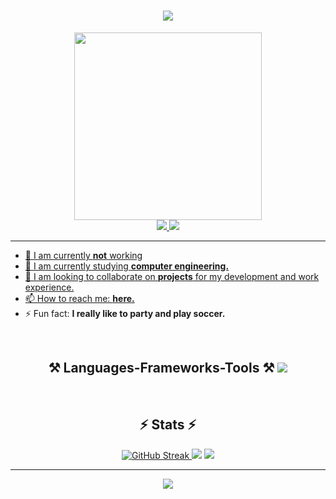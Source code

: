 <!-- Presentation -->
<div align="center">
  <h1>
    <img src="https://readme-typing-svg.herokuapp.com/?font=Merriweather&duration=3000&pause=500&color=2783B7&size=36&center=true&vCenter=true&width=500&height=70&lines=Hi+There!+%F0%9F%91%8B%F0%9F%8F%BC;+I'm+Daniel+B.+Del+Toro!+%F0%9F%90%82;" />
  </h1>
  <img src="https://media.giphy.com/media/5rT8xqVLpB6S6Ej89o/giphy.gif" height=300/>
  <br/>
  <!-- Contact Me -->
  <a href="https://www.linkedin.com/in/daniel-basulto-del-toro-b429112a9/" target="_blank">
    <img src="https://img.shields.io/badge/LinkedIn-0077B5?style=for-the-badge&logo=linkedin&logoColor=white" target="_blank" />
  </a>
  <a href="https://LandinBT.github.io" target="_blank">
     <img src="https://img.shields.io/badge/Portofolio-E8E8E8?style=for-the-badge&logo=About.me&logoColor=black" target="_blank" />
</div>

---
<!-- About Me -->
- 🔭 I am currently **not** working
- 🌱 I am currently studying **computer engineering.**
- 👯 I am looking to collaborate on **projects** for my development and work experience.
- 📫 How to reach me: [**here.**](mailto:danybt1312@gmail.com)
- ⚡ Fun fact: **I really like to party and play soccer.**

<br/>
<div align="center">
  <h2> ⚒️ Languages-Frameworks-Tools ⚒️
    <img src="https://skillicons.dev/icons?i=java,c,cpp,git,html,css,js,react,py" />
  </h2>
</div> <br/>

<!--
<div align="center">
  <h2>🐍 My Contributions 🐍</h2>
  <br>
  <img alt="snake eating my contributions" src="https://raw.githubusercontent.com/LandinBT/LandinBT/output/github-contribution-grid-snake.svg" />
  
  <br/><br/><br/>
</div>
<img align="center" src="https://visitor-badge.laobi.icu/badge?page_id=LandinBT.LandinBT" />
-->
<div align="center">
  <h2>⚡ Stats ⚡</h2>
  <a href="https://git.io/streak-stats">
    <img src="https://streak-stats.demolab.com?user=danybasulto&theme=chartreuse-dark" alt="GitHub Streak" />
  </a>
  <img src="https://github-readme-stats.vercel.app/api?username=danybasulto&show_icons=true&theme=chartreuse-dark" />
  <img src="https://github-readme-stats.vercel.app/api/top-langs/?username=danybasulto&layout=compact&theme=chartreuse-dark" />
</div>

---

<div align="center">
    <img src="https://readme-typing-svg.herokuapp.com/?font=Merriweather&duration=3000&pause=500&color=E8E8E8&size=32&center=true&vCenter=true&width=500&height=70&lines=Thanks+for+visiting!+;I'm+always+down+to+collab+%F0%9F%98%83;" />
</div>

<!--
**LandinBT/LandinBT** is a ✨ _special_ ✨ repository because its `README.md` (this file) appears on your GitHub profile.

Here are some ideas to get you started:

- 🔭 I’m currently working on ...
- 🌱 I’m currently learning ...
- 👯 I’m looking to collaborate on ...
- 🤔 I’m looking for help with ...
- 💬 Ask me about ...
- 📫 How to reach me: ...
- 😄 Pronouns: ...
- ⚡ Fun fact: ...
-->
